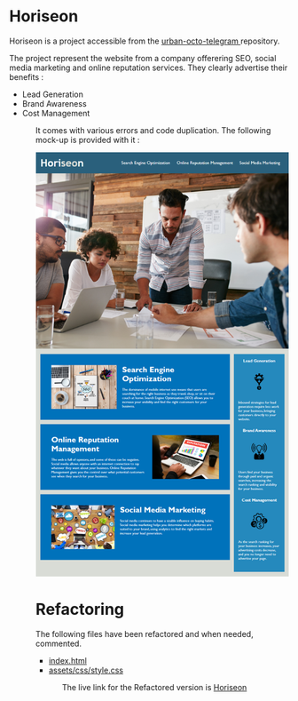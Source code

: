 <h1>Horiseon</h1>

<p>Horiseon is a project accessible from the <a href="https://github.com/coding-boot-camp/urban-octo-telegram"> urban-octo-telegram </a> repository.</p>

<p> The project represent the website from a company offerering SEO, social media marketing and online reputation services. They clearly advertise their benefits : </p>
<ul>
<li>Lead Generation</li>
<li>Brand Awareness</li>
<li>Cost Management</li>
<ul>

<p> It comes with various errors and code duplication. The following mock-up is provided with it : </p>
<img src="Horiseon-mock-up.png" title="mock-up" alt="mock-up"/>

<h1>Refactoring</h1>

<p>The following files have been refactored and when needed, commented. </p>
<ul>
<li><a href="https://github.com/ayssatou/RefactoredHoriseon/blob/main/src/index.html"> index.html </a></li>
<li><a href="https://github.com/ayssatou/RefactoredHoriseon/blob/main/src/assets/css/style.css"> assets/css/style.css </a></li>
<ul>

<p>The live link for the Refactored version is <a href="https://htmlpreview.github.io/?https://github.com/ayssatou/RefactoredHoriseon/blob/main/src/index.html">Horiseon</a></p>